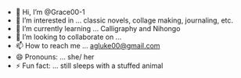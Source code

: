 - 👋 Hi, I’m @Grace00-1
- 👀 I’m interested in ... classic novels, collage making, journaling, etc.  
- 🌱 I’m currently learning ... Calligraphy and Nihongo
- 💞️ I’m looking to collaborate on ...
- 📫 How to reach me ... agluke00@gmail.com
- 😄 Pronouns: ... she/ her
- ⚡ Fun fact: ... still sleeps with a stuffed animal 

<!---
Grace00-1/Grace00-1 is a ✨ special ✨ repository because its `README.md` (this file) appears on your GitHub profile.
You can click the Preview link to take a look at your changes.
--->

